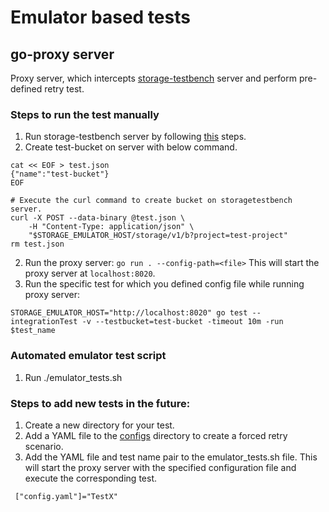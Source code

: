 # Emulator based tests
## go-proxy server
Proxy server, which intercepts [storage-testbench](https://github.com/googleapis/storage-testbench) server and perform pre-defined
retry test.

### Steps to run the test manually
1. Run storage-testbench server by following [this](https://github.com/googleapis/storage-testbench/tree/main?tab=readme-ov-file#initial-set-up) steps.
2. Create test-bucket on server with below command.
```
cat << EOF > test.json
{"name":"test-bucket"}
EOF

# Execute the curl command to create bucket on storagetestbench server.
curl -X POST --data-binary @test.json \
    -H "Content-Type: application/json" \
    "$STORAGE_EMULATOR_HOST/storage/v1/b?project=test-project"
rm test.json    
```
2. Run the proxy server: `go run . --config-path=<file>` This will start the proxy server at `localhost:8020`.
3. Run the specific test for which you defined config file while running proxy server:
```
STORAGE_EMULATOR_HOST="http://localhost:8020" go test --integrationTest -v --testbucket=test-bucket -timeout 10m -run $test_name
```

### Automated emulator test script
1. Run ./emulator_tests.sh

### Steps to add new tests in the future:
1. Create a new directory for your test.
2. Add a YAML file to the [configs](https://github.com/GoogleCloudPlatform/gcsfuse/tree/master/tools/integration_tests/emulator_tests/proxy_server/configs) directory to create a forced retry scenario.
3. Add the YAML file and test name pair to the emulator_tests.sh file. This will start the proxy server with the specified configuration file and execute the corresponding test.
```
 ["config.yaml"]="TestX"
```
